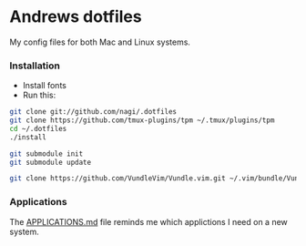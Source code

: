 # Andrews dotfiles

My config files for both Mac and Linux systems.

### Installation

* Install fonts
* Run this:

``` sh
git clone git://github.com/nagi/.dotfiles
git clone https://github.com/tmux-plugins/tpm ~/.tmux/plugins/tpm
cd ~/.dotfiles
./install

git submodule init
git submodule update

git clone https://github.com/VundleVim/Vundle.vim.git ~/.vim/bundle/Vundle.vim
```

### Applications

The [APPLICATIONS.md](./APPLICATIONS.md) file reminds me which applictions I need on a new system.
